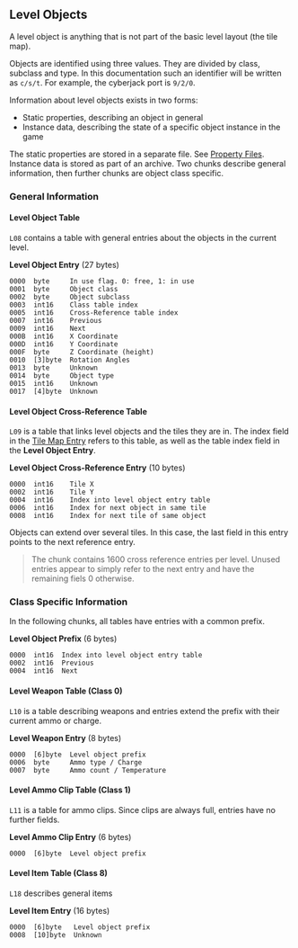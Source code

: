 ## Level Objects

A level object is anything that is not part of the basic level layout (the tile map).

Objects are identified using three values. They are divided by class, subclass and type. In this documentation such an identifier will be written as ```c/s/t```. For example, the cyberjack port is ```9/2/0```.

Information about level objects exists in two forms:
* Static properties, describing an object in general
* Instance data, describing the state of a specific object instance in the game

The static properties are stored in a separate file. See [Property Files](../fileFormat/PropertyFiles.md).
Instance data is stored as part of an archive. Two chunks describe general information, then further chunks are object class specific.

### General Information

#### Level Object Table

```L08``` contains a table with general entries about the objects in the current level.

**Level Object Entry** (27 bytes)

    0000  byte     In use flag. 0: free, 1: in use
    0001  byte     Object class
    0002  byte     Object subclass
    0003  int16    Class table index
    0005  int16    Cross-Reference table index
    0007  int16    Previous
    0009  int16    Next
    000B  int16    X Coordinate
    000D  int16    Y Coordinate
    000F  byte     Z Coordinate (height)
    0010  [3]byte  Rotation Angles
    0013  byte     Unknown
    0014  byte     Object type
    0015  int16    Unknown
    0017  [4]byte  Unknown

#### Level Object Cross-Reference Table

```L09``` is a table that links level objects and the tiles they are in. The index field in the [Tile Map Entry](mapInformation.md) refers to this table, as well as the table index field in the **Level Object Entry**.

**Level Object Cross-Reference Entry** (10 bytes)

    0000  int16    Tile X
    0002  int16    Tile Y
    0004  int16    Index into level object entry table
    0006  int16    Index for next object in same tile
    0008  int16    Index for next tile of same object

Objects can extend over several tiles. In this case, the last field in this entry points to the next reference entry.

> The chunk contains 1600 cross reference entries per level. Unused entries appear to simply refer to the next entry and have the remaining fiels 0 otherwise.

### Class Specific Information

In the following chunks, all tables have entries with a common prefix.

**Level Object Prefix** (6 bytes)

    0000  int16  Index into level object entry table
    0002  int16  Previous
    0004  int16  Next

#### Level Weapon Table (Class 0)

```L10``` is a table describing weapons and entries extend the prefix with their current ammo or charge.

**Level Weapon Entry** (8 bytes)

    0000  [6]byte  Level object prefix
    0006  byte     Ammo type / Charge
    0007  byte     Ammo count / Temperature

#### Level Ammo Clip Table (Class 1)

```L11``` is a table for ammo clips. Since clips are always full, entries have no further fields.

**Level Ammo Clip Entry** (6 bytes)

    0000  [6]byte  Level object prefix

#### Level Item Table (Class 8)

```L18``` describes general items

**Level Item Entry** (16 bytes)

    0000  [6]byte   Level object prefix
    0008  [10]byte  Unknown

